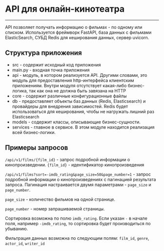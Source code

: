<h1>API для онлайн-кинотеатра</h1>
<hr>
<p>API позволяет получать информацию о фильмах - по одному или списком. Используется 
фреймворк FastAPI, база данных с фильмами ElasticSearch, СУБД Redis для 
кеширования данных, сервер uvicorn.</p>
<h2>Структура приложения</h2>
<ul>
    <li>src - содержит исходный код приложения</li>
    <li>main.py - входная точка приложения</li>
    <li>api - модуль, в котором реализуется API. Другими словами, это 
модуль для предоставления http-интерфейса клиентским приложениям. 
Внутри модуля отсутствует какая-либо бизнес-логика, так как она не должна быть 
завязана на HTTP</li>
    <li>core - содержит различные конфигурационные файлы</li>
    <li>db - предоставляет объекты баз данных (Redis, Elasticsearch) и 
провайдеры для внедрения зависимостей. Redis будет использоваться для кеширования, 
чтобы не нагружать лишний раз Elasticsearch</li>
    <li>models - содержит классы, описывающие бизнес-сущности.</li>
    <li>services - главное в сервисе. В этом модуле находится реализация всей 
бизнес-логики.</li>
</ul>

<h2>Примеры запросов</h2>
<p><code>/api/v1/films/{film_id}</code> - запрос подробной информации о кинопроизведении.
<code>{film_id}</code> - идентификатор кинопроизведения</p>
<p><code>/api/v1/films?sort=-imdb_rating&page_size=50&page_number=1</code> - запрос 
подробной информации о кинопроизведениях с пагинацией результата запроса.
Пагинация настраивается двумя параметрами - <code>page_size</code> и 
<code>page_number</code>.</p> <p><code>page_size</code> - количество фильмов на 
одной странице.</p> 
<p><code>page_number</code> - номер запрашиваемой страницы.</p>
<p>Сортировка возможна по полю <code>imdb_rating</code>.
Если указан <code>-</code> в начале поля, например <code>-imdb_rating</code>, то
сортировка будет производиться по убыванию.</p>
<p>Фильтрация данных возможна по следующим полям: <code>film_id</code>, <code>genre</code>, 
<code>actor_id</code>, <code>writer_id</code></p>
